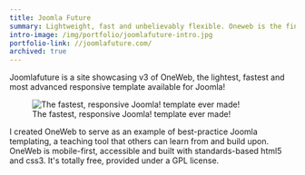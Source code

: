 ```yaml
---
title: Joomla Future
summary: Lightweight, fast and unbelievably flexible. Oneweb is the finest responsive template framework ever built for Joomla.
intro-image: /img/portfolio/joomlafuture-intro.jpg
portfolio-link: //joomlafuture.com/
archived: true
---
```


Joomlafuture is a site showcasing v3 of OneWeb, the lightest, fastest and most advanced responsive template available for Joomla!


<figure><img src="/img/portfolio/joomlafuture.jpg" alt="The fastest, responsive Joomla! template ever made!" /><figcaption>The fastest, responsive Joomla! template ever made!</figcaption></figure>

I created OneWeb to serve as an example of best-practice Joomla templating, a teaching tool that others can learn from and build upon. OneWeb is mobile-first, accessible and built with standards-based html5 and css3. It's totally free, provided under a GPL license.
